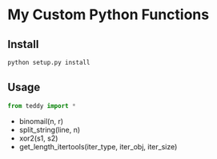 # My Custom Python Functions

## Install
```python
python setup.py install
```

## Usage
```python
from teddy import *
```
* binomail(n, r)
* split_string(line, n)
* xor2(s1, s2)
* get_length_itertools(iter_type, iter_obj, iter_size)

